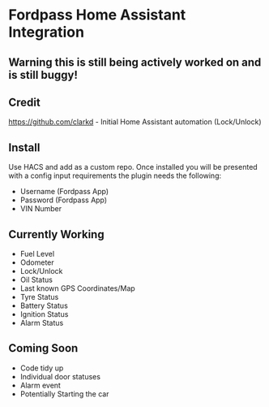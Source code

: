 # Fordpass Home Assistant Integration

## Warning this is still being actively worked on and is still buggy!

## Credit 
https://github.com/clarkd - Initial Home Assistant automation (Lock/Unlock)

## Install
Use HACS and add as a custom repo. Once installed you will be presented with a config input requirements the plugin needs the following:
- Username (Fordpass App)
- Password (Fordpass App)
- VIN Number


## Currently Working

- Fuel Level
- Odometer
- Lock/Unlock
- Oil Status
- Last known GPS Coordinates/Map
- Tyre Status
- Battery Status
- Ignition Status
- Alarm Status


## Coming Soon

- Code tidy up
- Individual door statuses
- Alarm event
- Potentially Starting the car